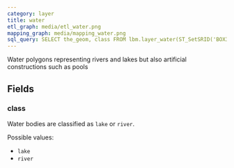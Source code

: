 ```yaml
---
category: layer
title: water
etl_graph: media/etl_water.png
mapping_graph: media/mapping_water.png
sql_query: SELECT the_geom, class FROM lbm.layer_water(ST_SetSRID('BOX3D(-20037508.34 -20037508.34, 20037508.34 20037508.34)'::box3d, 3857 ), 14)
---
```

Water polygons representing rivers and lakes but also artificial constructions such as pools

## Fields

### class

Water bodies are classified as `lake` or `river`.

Possible values:

- `lake`
- `river`





